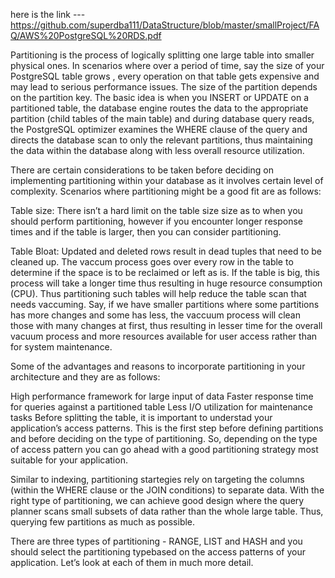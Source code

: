 here is the link ---https://github.com/superdba111/DataStructure/blob/master/smallProject/FAQ/AWS%20PostgreSQL%20RDS.pdf

Partitioning is the process of logically splitting one large table into smaller physical ones. In scenarios where over a period of time, say the size of your PostgreSQL table grows , every operation on that table gets expensive and may lead to serious performance issues. The size of the partition depends on the partition key. The basic idea is when you INSERT or UPDATE on a partitioned table, the database engine routes the data to the appropriate partition (child tables of the main table) and during database query reads, the PostgreSQL optimizer examines the WHERE clause of the query and directs the database scan to only the relevant partitions, thus maintaining the data within the database along with less overall resource utilization.

There are certain considerations to be taken before deciding on implementing partitioning within your database as it involves certain level of complexity. Scenarios where partitioning might be a good fit are as follows:

Table size: There isn’t a hard limit on the table size size as to when you should perform partitioning, however if you encounter longer response times and if the table is larger, then you can consider partitioning.

Table Bloat: Updated and deleted rows result in dead tuples that need to be cleaned up. The vaccum process goes over every row in the table to determine if the space is to be reclaimed or left as is. If the table is big, this process will take a longer time thus resulting in huge resource consumption (CPU). Thus partitioning such tables will help reduce the table scan that needs vaccuming. Say, if we have smaller partitions where some partitions has more changes and some has less, the vaccuum process will clean those with many changes at first, thus resulting in lesser time for the overall vacuum process and more resources available for user access rather than for system maintenance.

Some of the advantages and reasons to incorporate partitioning in your architecture and they are as follows:

High performance framework for large input of data
Faster response time for queries against a partitioned table
Less I/O utilization for maintenance tasks
Before splitting the table, it is important to understad your application’s access patterns. This is the first step before defining partitions and before deciding on the type of partitioning. So, depending on the type of access pattern you can go ahead with a good partitioning strategy most suitable for your application.

Similar to indexing, partitioning startegies rely on targeting the columns (within the WHERE clause or the JOIN conditions) to separate data. With the right type of partitioning, we can achieve good design where the query planner scans small subsets of data rather than the whole large table. Thus, querying few partitions as much as possible.

There are three types of partitioning - RANGE, LIST and HASH and you should select the partitioning typebased on the access patterns of your application. Let’s look at each of them in much more detail.
